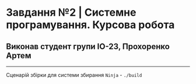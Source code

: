 # Завдання №2 | Системне програмування. Курсова робота

## Виконав студент групи ІО-23, Прохоренко Артем

---

Сценарій збірки для системи збирання `Ninja` - `./build`

